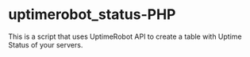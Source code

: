 uptimerobot_status-PHP
======================

This is a script that uses UptimeRobot API to create a table with Uptime Status of your servers.
